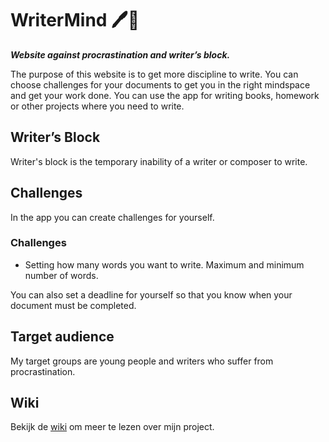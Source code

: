 # WriterMind 🖊️🧠
***Website against procrastination and writer’s block.***

The purpose of this website is to get more discipline to write. You can choose challenges for your documents to get you in the right mindspace and get your work done. You can use the app for writing books, homework or other projects where you need to write.

## Writer’s Block

Writer's block is the temporary inability of a writer or composer to write. 

## Challenges

In the app you can create challenges for yourself. 
### Challenges
* Setting how many words you want to write. Maximum and minimum number of words.

You can also set a deadline for yourself so that you know when your document must be completed.

## Target audience
My target groups are young people and writers who suffer from procrastination.

## Wiki
Bekijk de [wiki](https://github.com/DphnZwp/WriterMind/wiki) om meer te lezen over mijn project.
